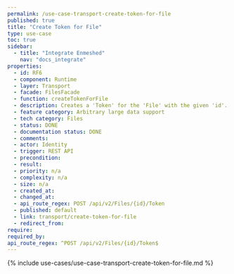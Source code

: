 ```yaml
---
permalink: /use-case-transport-create-token-for-file
published: true
title: "Create Token for File"
type: use-case
toc: true
sidebar:
  - title: "Integrate Enmeshed"
    nav: "docs_integrate"
properties:
  - id: RF6
  - component: Runtime
  - layer: Transport
  - facade: FilesFacade
  - function: createTokenForFile
  - description: Creates a 'Token' for the 'File' with the given 'id'.
  - feature category: Arbitrary large data support
  - tech category: Files
  - status: DONE
  - documentation status: DONE
  - comments:
  - actor: Identity
  - trigger: REST API
  - precondition:
  - result:
  - priority: n/a
  - complexity: n/a
  - size: n/a
  - created_at:
  - changed_at:
  - api_route_regex: POST /api/v2/Files/{id}/Token
  - published: default
  - link: transport/create-token-for-file
  - redirect_from:
require:
required_by:
api_route_regex: ^POST /api/v2/Files/{id}/Token$
---
```


{% include use-cases/use-case-transport-create-token-for-file.md %}
